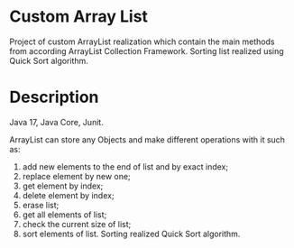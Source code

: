 # Custom Array List
Project of custom ArrayList realization which contain the main methods 
from according ArrayList Collection Framework. Sorting list realized using Quick Sort algorithm.

# Description

Java 17, Java Core, Junit.

ArrayList can store any Objects and make different operations with it such as:
1) add new elements to the end of list and by exact index;
2) replace element by new one;
3) get element by index;
4) delete element by index;
5) erase list;
6) get all elements of list;
7) check the current size of list;
8) sort elements of list. Sorting realized Quick Sort algorithm.


